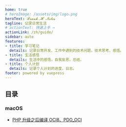 ```yaml
---
home: true
# heroImage: /assets/img/logo.png
heroText: 𝓕𝓻𝓪𝓷𝓴.𝓗 𝓝𝓸𝓽𝓮𝓼
tagline: 记录日常生活
# actionText: 快速上手 →
actionLink: /zh/guide/
sidebar: auto
features:
- title: 学习笔记
  details: 记录日常开发、工作中遇到的技术问题，技术思考、感悟。
- title: 生活感悟
  details: 生活中的感悟，自我反思，总结。
- title: 个人计划
  details: 记录个人计划的进度，日志。
footer: powered by vuepress
---
```



## 目录


### macOS

- [PHP 升级之后编译 OCI8、PDO_OCI](note/dev/2020-08-06-macos-php-upgrade-compile-extension.md)
